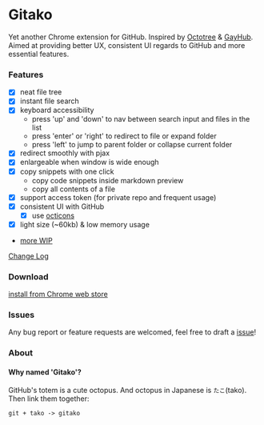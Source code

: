 # Gitako

Yet another Chrome extension for GitHub. Inspired by [Octotree](https://github.com/buunguyen/octotree) & [GayHub](https://github.com/jawil/GayHub). Aimed at providing better UX, consistent UI regards to GitHub and more essential features.

### Features

- [x] neat file tree
- [x] instant file search
- [x] keyboard accessibility
  - press 'up' and 'down' to nav between search input and files in the list
  - press 'enter' or 'right' to redirect to file or expand folder
  - press 'left' to jump to parent folder or collapse current folder
- [x] redirect smoothly with pjax
- [x] enlargeable when window is wide enough
- [x] copy snippets with one click
  - copy code snippets inside markdown preview
  - copy all contents of a file
- [x] support access token (for private repo and frequent usage)
- [x] consistent UI with GitHub
  - [x] use [octicons](https://octicons.github.com)
- [x] light size (~60kb) & low memory usage
- [more WIP](https://github.com/EnixCoda/Gitako/projects/1)

[Change Log](https://github.com/EnixCoda/Gitako/wiki/ChangeLog)

### Download

[install from Chrome web store](https://chrome.google.com/webstore/detail/gitako/giljefjcheohhamkjphiebfjnlphnokk)

### Issues

Any bug report or feature requests are welcomed, feel free to draft a [issue](https://github.com/EnixCoda/Gitako/issues/)!

### About

#### Why named 'Gitako'?
GitHub's totem is a cute octopus. And octopus in Japanese is `たこ`(tako).
Then link them together:

    git + tako -> gitako
